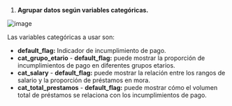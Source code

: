 1. **Agrupar datos según variables categóricas.**

![image](https://github.com/user-attachments/assets/679d0b06-a8e2-4d22-a731-68aebb90337e)

Las variables categóricas a usar son:

- **default_flag:** Indicador de incumplimiento de pago.
- **cat_grupo_etario** - **default_flag:** puede mostrar la proporción de incumplimientos de pago en diferentes grupos etarios.
- **cat_salary** - **default_flag:** puede mostrar la relación entre los rangos de salario y la proporción de préstamos en mora.
- **cat_total_prestamos** - **default_flag:** puede mostrar cómo el volumen total de préstamos se relaciona con los incumplimientos de pago.
